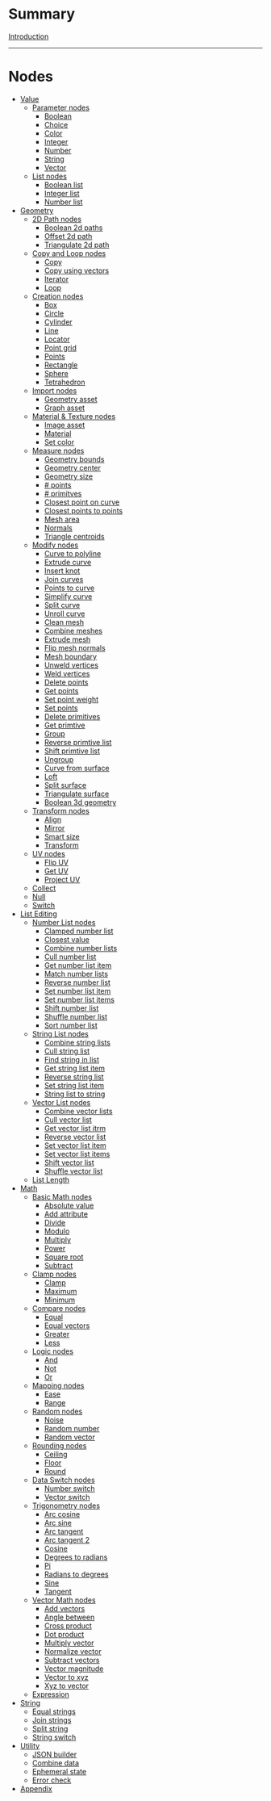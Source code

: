 # Summary

[Introduction]()

---

# Nodes

- [Value]()
  - [Parameter nodes]()
    - [Boolean](nodes\BooleanValue\documentation.md)
    - [Choice](nodes\EnumValue\documentation.md)
    - [Color](nodes\ColorValue\documentation.md)
    - [Integer](nodes\IntegerValue\documentation.md)
    - [Number](nodes\FloatValue\documentation.md)
    - [String](nodes\StringValue\documentation.md)
    - [Vector](nodes\VectorValue\documentation.md)
  - [List nodes]()
    - [Boolean list](nodes\BooleanList\documentation.md)
    - [Integer list](nodes\IntegerList\documentation.md)
    - [Number list](nodes\FloatList\documentation.md)
- [Geometry]()
  - [2D Path nodes]()
    - [Boolean 2d paths](nodes\CurveBoolean\documentation.md)
    - [Offset 2d path](nodes\OffsetCurve\documentation.md)
    - [Triangulate 2d path](nodes\TriangulateCurve\documentation.md)
  - [Copy and Loop nodes]()
    - [Copy](nodes\Copy\documentation.md)
    - [Copy using vectors](nodes\Copy2\documentation.md)
    - [Iterator](nodes\Iterator\documentation.md)
    - [Loop](nodes\Loop\documentation.md)
  - [Creation nodes]()
    - [Box](nodes\PolyBox\documentation.md)
    - [Circle](nodes\CircleV2\documentation.md)
    - [Cylinder](nodes\PolyCylinder\documentation.md)
    - [Line](nodes\Line\documentation.md)
    - [Locator](nodes\Locator\documentation.md)
    - [Point grid](nodes\PointGrid\documentation.md)
    - [Points]()
    - [Rectangle](nodes\Plane\documentation.md)
    - [Sphere](nodes\PolySphere\documentation.md)
    - [Tetrahedron](nodes\TetrahedronV2\documentation.md)
  - [Import nodes]()
    - [Geometry asset](nodes\GeometryAsset\documentation.md)
    - [Graph asset]()
  - [Material & Texture nodes]()
    - [Image asset](nodes\ImageAsset\documentation.md)
    - [Material](nodes\SetMaterial\documentation.md)
    - [Set color](nodes\SetColor\documentation.md)
  - [Measure nodes]()
    - [Geometry bounds](nodes\GeometryBounds\documentation.md)
    - [Geometry center](nodes\GeometryCenteroid\documentation.md)
    - [Geometry size](nodes\GeometrySize\documentation.md)
    - [# points]()
    - [# primitves]()
    - [Closest point on curve]()
    - [Closest points to points]()
    - [Mesh area]()
    - [Normals]()
    - [Triangle centroids]()
  - [Modify nodes]()
    - [Curve to polyline]()
    - [Extrude curve]()
    - [Insert knot]()
    - [Join curves]()
    - [Points to curve]()
    - [Simplify curve]()
    - [Split curve]()
    - [Unroll curve]()
    - [Clean mesh]()
    - [Combine meshes]()
    - [Extrude mesh]()
    - [Flip mesh normals]()
    - [Mesh boundary]()
    - [Unweld vertices]()
    - [Weld vertices]()
    - [Delete points]()
    - [Get points]()
    - [Set point weight]()
    - [Set points]()
    - [Delete primitives]()
    - [Get primtive]()
    - [Group]()
    - [Reverse primtive list]()
    - [Shift primtive list]()
    - [Ungroup]()
    - [Curve from surface]()
    - [Loft]()
    - [Split surface]()
    - [Triangulate surface]()
    - [Boolean 3d geometry]()
  - [Transform nodes]()
    - [Align]()
    - [Mirror]()
    - [Smart size]()
    - [Transform]()
  - [UV nodes]()
    - [Flip UV]()
    - [Get UV]()
    - [Project UV]()
  - [Collect]()
  - [Null]()
  - [Switch]()
- [List Editing]()
  - [Number List nodes]()
    - [Clamped number list]()
    - [Closest value]()
    - [Combine number lists]()
    - [Cull number list]()
    - [Get number list item]()
    - [Match number lists]()
    - [Reverse number list]()
    - [Set number list item]()
    - [Set number list items]()
    - [Shift number list]()
    - [Shuffle number list]()
    - [Sort number list]()
  - [String List nodes]()
    - [Combine string lists]()
    - [Cull string list]()
    - [Find string in list]()
    - [Get string list item]()
    - [Reverse string list]()
    - [Set string list item]()
    - [String list to string]()
  - [Vector List nodes]()
    - [Combine vector lists]()
    - [Cull vector list]()
    - [Get vector list itrm]()
    - [Reverse vector list]()
    - [Set vector list item]()
    - [Set vector list items]()
    - [Shift vector list]()
    - [Shuffle vector list]()
  - [List Length]()
- [Math]()
  - [Basic Math nodes]()
    - [Absolute value]()
    - [Add attribute]()
    - [Divide]()
    - [Modulo]()
    - [Multiply]()
    - [Power]()
    - [Square root]()
    - [Subtract]()
  - [Clamp nodes]()
    - [Clamp]()
    - [Maximum]()
    - [Minimum]()
  - [Compare nodes]()
    - [Equal]()
    - [Equal vectors]()
    - [Greater]()
    - [Less]()
  - [Logic nodes]()
    - [And]()
    - [Not]()
    - [Or]()
  - [Mapping nodes]()
    - [Ease]()
    - [Range]()
  - [Random nodes]()
    - [Noise]()
    - [Random number]()
    - [Random vector]()
  - [Rounding nodes]()
    - [Ceiling]()
    - [Floor]()
    - [Round]()
  - [Data Switch nodes]()
    - [Number switch]()
    - [Vector switch]()
  - [Trigonometry nodes]()
    - [Arc cosine]()
    - [Arc sine]()
    - [Arc tangent]()
    - [Arc tangent 2]()
    - [Cosine]()
    - [Degrees to radians]()
    - [Pi]()
    - [Radians to degrees]()
    - [Sine]()
    - [Tangent]()
  - [Vector Math nodes]()
    - [Add vectors]()
    - [Angle between]()
    - [Cross product]()
    - [Dot product]()
    - [Multiply vector]()
    - [Normalize vector]()
    - [Subtract vectors]()
    - [Vector magnitude]()
    - [Vector to xyz]()
    - [Xyz to vector]()
  - [Expression]()
- [String]()
  - [Equal strings]()
  - [Join strings]()
  - [Split string]()
  - [String switch]()
- [Utility]()
  - [JSON builder]()
  - [Combine data]()
  - [Ephemeral state]()
  - [Error check]()
- [Appendix](nodes\Appendix.md)
